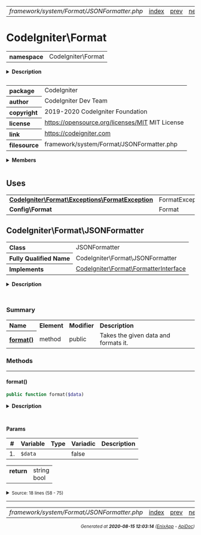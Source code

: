 


 



<table>
<tr>
<td style="width:100%"><em>framework/system/Format/JSONFormatter.php</em></td>
<td><a href="../../../../../../api/index.md">index</a></td>
<td><a href="../../../../../../api/vendor/codeigniter4/framework/system/Format/FormatterInterface.md">prev</a></td>
<td><a href="../../../../../../api/vendor/codeigniter4/framework/system/Format/XMLFormatter.md">next</a></td>
</tr>
</table>







# CodeIgniter\Format 
<table style="text-align:left">
<tr><th>namespace</th><td>CodeIgniter\Format</td></tr>
</table>

<details>
<summary style="margin-bottom:12px;"><strong>Description</strong></summary>

<table>
<tr><td>
CodeIgniter
</td></tr>
</table>

<table>
<tr><td>
An open source application development framework for PHP

This content is released under the MIT License (MIT)

Copyright (c) 2014-2019 British Columbia Institute of Technology
Copyright (c) 2019-2020 CodeIgniter Foundation

Permission is hereby granted, free of charge, to any person obtaining a copy
of this software and associated documentation files (the "Software"), to deal
in the Software without restriction, including without limitation the rights
to use, copy, modify, merge, publish, distribute, sublicense, and/or sell
copies of the Software, and to permit persons to whom the Software is
furnished to do so, subject to the following conditions:

The above copyright notice and this permission notice shall be included in
all copies or substantial portions of the Software.

THE SOFTWARE IS PROVIDED "AS IS", WITHOUT WARRANTY OF ANY KIND, EXPRESS OR
IMPLIED, INCLUDING BUT NOT LIMITED TO THE WARRANTIES OF MERCHANTABILITY,
FITNESS FOR A PARTICULAR PURPOSE AND NONINFRINGEMENT. IN NO EVENT SHALL THE
AUTHORS OR COPYRIGHT HOLDERS BE LIABLE FOR ANY CLAIM, DAMAGES OR OTHER
LIABILITY, WHETHER IN AN ACTION OF CONTRACT, TORT OR OTHERWISE, ARISING FROM,
OUT OF OR IN CONNECTION WITH THE SOFTWARE OR THE USE OR OTHER DEALINGS IN
THE SOFTWARE.
</td></tr>
</table>

</details>



<table style="text-align:left">
<tr style="vertical-align:top;">
<th>package</th>
<td>CodeIgniter
</td>
</tr>
<tr style="vertical-align:top;">
<th>author</th>
<td>CodeIgniter Dev Team
</td>
</tr>
<tr style="vertical-align:top;">
<th>copyright</th>
<td>2019-2020 CodeIgniter Foundation
</td>
</tr>
<tr style="vertical-align:top;">
<th>license</th>
<td><a href="https://opensource.org/licenses/MIT">https://opensource.org/licenses/MIT</a>	MIT License
</td>
</tr>
<tr style="vertical-align:top;">
<th>link</th>
<td><a href="https://codeigniter.com">https://codeigniter.com</a>

</td>
</tr>
<tr style="vertical-align:top;">
<th>filesource</th>
<td>framework/system/Format/JSONFormatter.php
</td>
</tr>
</table>

 

<details>
<summary style="margin-bottom:12px;"><strong>Members</strong></summary>
<table>
<tr><td><a href="../../../../../../api/vendor/codeigniter4/framework/system/Format/Exceptions/FormatException.md">CodeIgniter\Format\Exceptions\FormatException</a></td></tr>
<tr><td><a href="../../../../../../api/vendor/codeigniter4/framework/system/Format/FormatterInterface.md">CodeIgniter\Format\FormatterInterface</a></td></tr>
<tr><td><a href="../../../../../../api/vendor/codeigniter4/framework/system/Format/JSONFormatter.md">CodeIgniter\Format\JSONFormatter</a></td></tr>
<tr><td><a href="../../../../../../api/vendor/codeigniter4/framework/system/Format/XMLFormatter.md">CodeIgniter\Format\XMLFormatter</a></td></tr>
</table>
</details>



 
 ## Uses

<table style="text-align:left;">
<tr>
<td>
<a href="../../../../../../api/vendor/codeigniter4/framework/system/Format/Exceptions/FormatException.md"><strong>CodeIgniter\Format\Exceptions\FormatException</strong></a>
</td>
<td>FormatException</td>
</tr>
<tr>
<td>
<strong>Config\Format</strong>
</td>
<td>Format</td>
</tr>
</table>



 
## CodeIgniter\Format\JSONFormatter

<table style="text-align:left">
<tr><th>Class</th><td>JSONFormatter</td></tr>
<tr><th>Fully Qualified Name</th><td>CodeIgniter\Format\JSONFormatter</td></tr>
<tr><th>Implements</th>
<td>
<a href="../../../../../../api/vendor/codeigniter4/framework/system/Format/FormatterInterface.md">CodeIgniter\Format\FormatterInterface</a><br>
</td>
</tr>
</table>


<details>
<summary style="margin-bottom:12px;"><strong>Description</strong></summary>

<table>
<tr><td>
JSON data formatter
</td></tr>
</table>


</details>



<table style="text-align:left">
</table>



### Summary


<table style="text-align:left;">
<tr>
<th>Name</th>
<th>Element</th>
<th>Modifier</th>
<th>Description</th>
</tr>


<tr>
<th><a href="#format"><strong>format</strong>()</a></th>
<td>method</td>
<td>
public

</td>
<td>Takes the given data and formats it.</td>
</tr>

</table>






### Methods


<hr>

#### format()

```php
public function format($data)
```

<details>
<summary style="margin-bottom:12px;"><strong>Description</strong></summary>

<table>
<tr><td>
Takes the given data and formats it.
</td></tr>
</table>


</details>



<table style="text-align:left">
</table>


**Params**

<table>
<thead>
<tr>
<th>#</th>
<th>Variable</th>
<th>Type</th>
<th>Variadic</th>
<th>Description</th>
</tr>
</thead>
<tbody>

<tr>
<td>1.</td>
<td><code>$data</code></td>
<td><em>
</em></td>
<td>false</td>
<td></td>
</tr>


</tbody>
</table>



<table>
<tr>
<th style="vertical-align:top;">return</th>
<td>string<br>bool
</td>
</tr>
</table>





<details>
<summary><small>Source: 18 lines (58 - 75)</small></summary>

```php
public function format($data)
{
	$config = new Format();

	$options = $config->formatterOptions['application/json'] ?? JSON_UNESCAPED_UNICODE | JSON_UNESCAPED_SLASHES;
	$options = $options | JSON_PARTIAL_OUTPUT_ON_ERROR;

	$options = ENVIRONMENT === 'production' ? $options : $options | JSON_PRETTY_PRINT;

	$result = json_encode($data, $options, 512);

	if (! in_array(json_last_error(), [JSON_ERROR_NONE, JSON_ERROR_RECURSION]))
	{
		throw FormatException::forInvalidJSON(json_last_error_msg());
	}

	return $result;
}
```

</details>





 


 
  




<hr>

<table>
<tr>
<td style="width:100%"><em>framework/system/Format/JSONFormatter.php</em></td>
<td><a href="../../../../../../api/index.md">index</a></td>
<td><a href="../../../../../../api/vendor/codeigniter4/framework/system/Format/FormatterInterface.md">prev</a></td>
<td><a href="../../../../../../api/vendor/codeigniter4/framework/system/Format/XMLFormatter.md">next</a></td>
<td><a href="#">top</a></td></tr>
</table>




<div style="text-align:right;">

<small>_Generated at **2020-08-15 12:03:14**_ *([EnixApp](https://github.com/enix-app) - [ApiDoc](https://github.com/enix-app/apidoc))*</small>
</div>